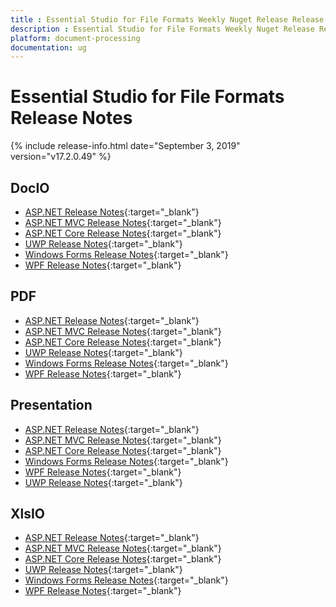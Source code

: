```yaml
---
title : Essential Studio for File Formats Weekly Nuget Release Release Notes  
description : Essential Studio for File Formats Weekly Nuget Release Release Notes  
platform: document-processing
documentation: ug
---
```


# Essential Studio for File Formats  Release Notes  

{% include release-info.html date="September 3, 2019" version="v17.2.0.49" %} 

## DocIO

* [ASP.NET Release Notes](/aspnet/release-notes/v17.2.0.49#docio){:target="_blank"}
* [ASP.NET MVC Release Notes](/aspnetmvc/release-notes/v17.2.0.49#docio){:target="_blank"}
* [ASP.NET Core Release Notes](/aspnet-core/release-notes/v17.2.0.49#docio){:target="_blank"}
* [UWP Release Notes](/uwp/release-notes/v17.2.0.49#docio){:target="_blank"}
* [Windows Forms Release Notes](/windowsforms/release-notes/v17.2.0.49#docio){:target="_blank"}
* [WPF Release Notes](/wpf/release-notes/v17.2.0.49#docio){:target="_blank"}


## PDF

* [ASP.NET Release Notes](/aspnet/release-notes/v17.2.0.49#pdf){:target="_blank"}
* [ASP.NET MVC Release Notes](/aspnetmvc/release-notes/v17.2.0.49#pdf){:target="_blank"}
* [ASP.NET Core Release Notes](/aspnet-core/release-notes/v17.2.0.49#pdf){:target="_blank"}
* [UWP Release Notes](/uwp/release-notes/v17.2.0.49#pdf){:target="_blank"}
* [Windows Forms Release Notes](/windowsforms/release-notes/v17.2.0.49#pdf){:target="_blank"}
* [WPF Release Notes](/wpf/release-notes/v17.2.0.49#pdf){:target="_blank"}


## Presentation

* [ASP.NET Release Notes](/aspnet/release-notes/v17.2.0.49#presentation){:target="_blank"}
* [ASP.NET MVC Release Notes](/aspnetmvc/release-notes/v17.2.0.49#presentation){:target="_blank"}
* [ASP.NET Core Release Notes](/aspnet-core/release-notes/v17.2.0.49#presentation){:target="_blank"}
* [Windows Forms Release Notes](/windowsforms/release-notes/v17.2.0.49#presentation){:target="_blank"}
* [WPF Release Notes](/wpf/release-notes/v17.2.0.49#presentation){:target="_blank"}
* [UWP Release Notes](/uwp/release-notes/v17.2.0.49#presentation){:target="_blank"}


## XlsIO

* [ASP.NET Release Notes](/aspnet/release-notes/v17.2.0.49#xlsio){:target="_blank"}
* [ASP.NET MVC Release Notes](/aspnetmvc/release-notes/v17.2.0.49#xlsio){:target="_blank"}
* [ASP.NET Core Release Notes](/aspnet-core/release-notes/v17.2.0.49#xlsio){:target="_blank"}
* [UWP Release Notes](/uwp/release-notes/v17.2.0.49#xlsio){:target="_blank"}
* [Windows Forms Release Notes](/windowsforms/release-notes/v17.2.0.49#xlsio){:target="_blank"}
* [WPF Release Notes](/wpf/release-notes/v17.2.0.49#xlsio){:target="_blank"}